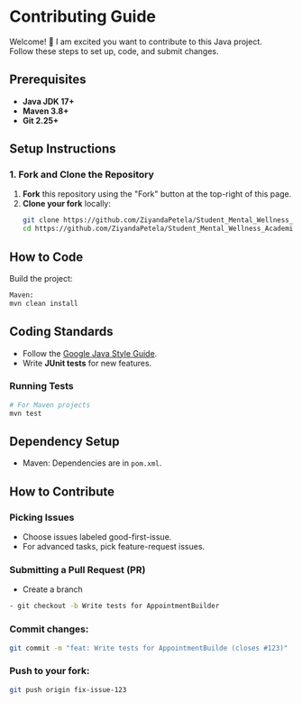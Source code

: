 # Contributing Guide
Welcome! 👋 I am excited you want to contribute to this Java project.  
Follow these steps to set up, code, and submit changes.

## Prerequisites

- **Java JDK 17+** 
- **Maven 3.8+** 
- **Git 2.25+**
 

## Setup Instructions

### 1. Fork and Clone the Repository
1. **Fork** this repository using the "Fork" button at the top-right of this page.
2. **Clone your fork** locally:
   ```bash
   git clone https://github.com/ZiyandaPetela/Student_Mental_Wellness_Academic_Support_System.git
   cd https://github.com/ZiyandaPetela/Student_Mental_Wellness_Academic_Support_System.git

## How to Code
Build the project:
```bash
Maven:
mvn clean install
```
## Coding Standards
- Follow the [Google Java Style Guide](https://google.github.io/styleguide/javaguide.html).
- Write **JUnit tests** for new features.
  
### Running Tests
```bash
# For Maven projects
mvn test

```
## Dependency Setup  
- Maven: Dependencies are in `pom.xml`.  
  
## How to Contribute
### Picking Issues
- Choose issues labeled good-first-issue.
- For advanced tasks, pick feature-request issues.

### Submitting a Pull Request (PR)
- Create a branch
```bash
- git checkout -b Write tests for AppointmentBuilder
```
### Commit changes:

```bash
git commit -m "feat: Write tests for AppointmentBuilde (closes #123)" 
```
### Push to your fork:
```bash
git push origin fix-issue-123
```
